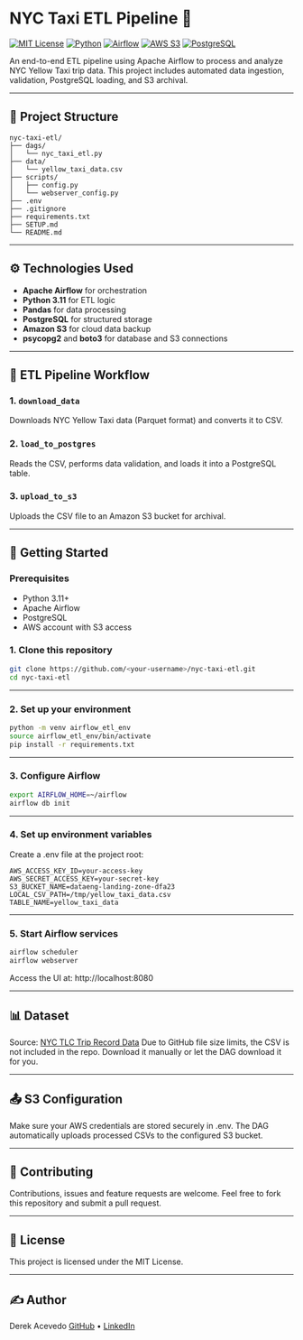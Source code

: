 # NYC Taxi ETL Pipeline 🚖

[![MIT License](https://img.shields.io/badge/license-MIT-green.svg)](LICENSE)
[![Python](https://img.shields.io/badge/Python-3.11-blue.svg)](https://www.python.org/downloads/release/python-3110/)
[![Airflow](https://img.shields.io/badge/Airflow-2.8.1-blue)](https://airflow.apache.org/)
[![AWS S3](https://img.shields.io/badge/AWS-S3-orange)](https://aws.amazon.com/s3/)
[![PostgreSQL](https://img.shields.io/badge/PostgreSQL-15-blue)](https://www.postgresql.org/)

An end-to-end ETL pipeline using Apache Airflow to process and analyze NYC Yellow Taxi trip data. This project includes automated data ingestion, validation, PostgreSQL loading, and S3 archival.

---

## 📁 Project Structure

```
nyc-taxi-etl/
├── dags/                  
│   └── nyc_taxi_etl.py    
├── data/                  
│   └── yellow_taxi_data.csv  
├── scripts/               
│   ├── config.py
│   └── webserver_config.py
├── .env                   
├── .gitignore             
├── requirements.txt       
├── SETUP.md               
└── README.md           
```

---

## ⚙️ Technologies Used

- **Apache Airflow** for orchestration
- **Python 3.11** for ETL logic
- **Pandas** for data processing
- **PostgreSQL** for structured storage
- **Amazon S3** for cloud data backup
- **psycopg2** and **boto3** for database and S3 connections

---

## 🧪 ETL Pipeline Workflow

### 1. `download_data`  
Downloads NYC Yellow Taxi data (Parquet format) and converts it to CSV.

### 2. `load_to_postgres`  
Reads the CSV, performs data validation, and loads it into a PostgreSQL table.

### 3. `upload_to_s3`  
Uploads the CSV file to an Amazon S3 bucket for archival.

---

## 🚀 Getting Started

### Prerequisites

- Python 3.11+
- Apache Airflow
- PostgreSQL
- AWS account with S3 access

### 1. Clone this repository

```bash
git clone https://github.com/<your-username>/nyc-taxi-etl.git
cd nyc-taxi-etl
```

---

### 2. Set up your environment

```bash
python -m venv airflow_etl_env
source airflow_etl_env/bin/activate
pip install -r requirements.txt
```

---

### 3. Configure Airflow

```bash
export AIRFLOW_HOME=~/airflow
airflow db init
```

---

### 4. Set up environment variables
Create a .env file at the project root:

```dotenv
AWS_ACCESS_KEY_ID=your-access-key
AWS_SECRET_ACCESS_KEY=your-secret-key
S3_BUCKET_NAME=dataeng-landing-zone-dfa23
LOCAL_CSV_PATH=/tmp/yellow_taxi_data.csv
TABLE_NAME=yellow_taxi_data
```

---

### 5. Start Airflow services

```bash
airflow scheduler
airflow webserver
```
Access the UI at: http://localhost:8080

---

## 📊 Dataset

Source: [NYC TLC Trip Record Data](https://www.nyc.gov/site/tlc/about/tlc-trip-record-data.page)
Due to GitHub file size limits, the CSV is not included in the repo.
Download it manually or let the DAG download it for you.

---

## 📤 S3 Configuration

Make sure your AWS credentials are stored securely in .env. The DAG automatically uploads processed CSVs to the configured S3 bucket.

---

## 🤝 Contributing

Contributions, issues and feature requests are welcome.
Feel free to fork this repository and submit a pull request.

---

## 📄 License

This project is licensed under the MIT License.

---

## ✍️ Author

Derek Acevedo
[GitHub](www.github.com/poloman2308) • [LinkedIn](www.linkedin.com/in/derekacevedo86)
